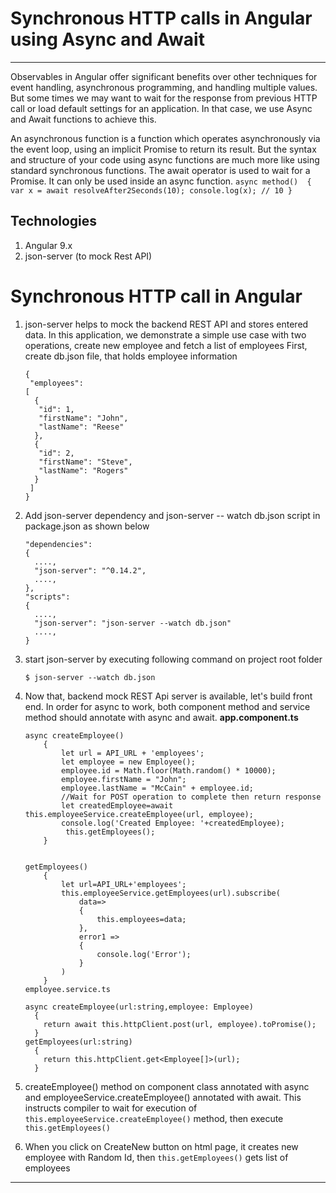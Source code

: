 # Synchronous HTTP calls in Angular using Async and Await
---

Observables in Angular offer significant benefits over other techniques for event handling, asynchronous programming, and handling multiple values. But some times we may want to wait for the response from previous HTTP call or load default settings for an application. In that case, we use Async and Await functions to achieve this. 

An asynchronous function is a function which operates asynchronously via the event loop, using an implicit Promise to return its result. But the syntax and structure of your code using async functions are much more like using standard synchronous functions. The await operator is used to wait for a Promise. It can only be used inside an async function.
    ```
    async method() 
    {
      var x = await resolveAfter2Seconds(10);
      console.log(x); // 10
    }
    ```
## Technologies
1. Angular 9.x
2. json-server (to mock Rest API)

# Synchronous HTTP call in Angular
1. json-server helps to mock the backend REST API and stores entered data. In this application, we demonstrate a simple use case with two operations, create new employee and fetch a list of employees
First, create db.json file, that holds employee information
    ```
    {
     "employees": 
    [
      {
       "id": 1,
       "firstName": "John",
       "lastName": "Reese"
      },
      {
       "id": 2,
       "firstName": "Steve",
       "lastName": "Rogers"
      }
     ]
    }
    ```
2. Add json-server dependency and json-server -- watch db.json script in package.json as shown below
    ```
    "dependencies": 
    {   
      ....,    
      "json-server": "^0.14.2",
      ....,
    },
    "scripts": 
    {
      ....,
      "json-server": "json-server --watch db.json"
      ....,
    }
    ```
3. start json-server by executing following command on project root folder
    ```
    $ json-server --watch db.json
    ```
4. Now that, backend mock REST Api server is available, let's build front end. In order for async to work, both component method and service method should annotate with async and await.
**app.component.ts**

    ```
    async createEmployee()
        {
            let url = API_URL + 'employees';
            let employee = new Employee();
            employee.id = Math.floor(Math.random() * 10000);
            employee.firstName = "John";
            employee.lastName = "McCain" + employee.id;
            //Wait for POST operation to complete then return response
            let createdEmployee=await this.employeeService.createEmployee(url, employee);
            console.log('Created Employee: '+createdEmployee);
             this.getEmployees();
        }
    
    
    getEmployees()
        {
            let url=API_URL+'employees';
            this.employeeService.getEmployees(url).subscribe(
                data=>
                {
                    this.employees=data;
                },
                error1 =>
                {
                    console.log('Error');
                }
            )
        }
    employee.service.ts
    
    async createEmployee(url:string,employee: Employee)
      {
        return await this.httpClient.post(url, employee).toPromise();
      }
    getEmployees(url:string)
      {
        return this.httpClient.get<Employee[]>(url);
      }
      ```
5. createEmployee() method on component class annotated with async and employeeService.createEmployee() annotated with await. This instructs compiler to wait for execution of `this.employeeService.createEmployee()` method, then execute `this.getEmployees()`
6. When you click on CreateNew button on html page, it creates new employee with Random Id, then `this.getEmployees()` gets list of employees


---

